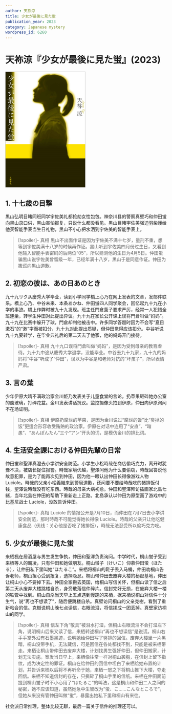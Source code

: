 ```yaml
---
author: 天祢涼
title: 少女が最後に見た蛍
publication_year: 2023
category: Japanese mystery
wordpress_id: 6260
---
```


# 天祢涼『少女が最後に見た蛍』(2023)

<img src=images/2023_cover_2.jpg width=250/>

## 1. 十七歳の目撃

黒山弘明目睹同班同学宇佐美礼都抢劫女性包包。神奈川县的警察真壁巧和仲田蛍向黒山录口供，黒山害怕报复，只说什么都没看见。黒山目睹宇佐美强迫羽柴護给他买智能手表当生日礼物，黒山不小心把水洒到宇佐美的智能手表上。

> [!spoiler]- 真相
> 黒山不出面作证是因为宇佐美不满十七岁，量刑不重，想等到宇佐美满十八岁的时候再作证。黒山听到宇佐美四月份过生日，又看到他输入智能手表密码的后两位“05”，所以猜测他的生日为4月5日。仲田蛍骗黒山说宇佐美曾留级一年，已经年满十八岁，黒山于是同意作证。仲田为撒谎向黒山道歉。

## 2. 初恋の彼は、あの日あのとき

九十九リク从慶秀大学毕业，读到小学同学橋上心乃在网上发表的文章，发邮件联系。橋上心乃、中谷未来、本条あかね、仲田蛍四人同学聚会，回忆起九十九在小学的事迹。橋上作弊时被九十九发现。班主任門倉薫子要求严厉，经常一人犯错全班连坐，转学生仲田对此提出异议。九十九在家长公开课上误将門倉叫做“妈妈”。九十九在比赛中躲开了球，門倉却判他被击中。许多同学答题时因为不会写“夏目漱石”的“漱”字而被扣分，九十九对此提出质疑，但仲田觉得应该扣分。中谷听说九十九要转学，在毕业典礼后的第二天去了他家，他的妈妈开门接待。

> [!spoiler]- 真相
> 九十九口误将門倉叫做“妈妈”，是因为受到母亲的教育虐待。九十九中途从慶秀大学退学，没能毕业。中谷去九十九家，九十九的妈妈将“中谷”听成了“仲田”，误以为中谷是和老师对抗的“坏孩子”，所以表情严肃。

## 3. 言の葉

少年伊原大晴不满政治家金川姫乃发表关于儿童食堂的言论，扔苹果砸碎她办公室的窗玻璃，打碎花盆。金川发表讲话抗议。监控摄像头拍到伊原，仲田向伊原询问不在场证明。

> [!spoiler]- 真相
> 伊原扔腐烂的苹果，是因为金川说过“腐烂的饭”比“臭掉的饭”更适合形容收受贿赂的政治家。伊原在对话中连用了“安直”、“暗愚”、“あんぽんたん”三个“アン”开头的词，是模仿金川的排比词。

## 4. 生活安全課における仲田先輩の日常

仲田蛍和聖澤真澄去小学讲安全防范。小学生小松時哉在商店偷巧克力，离开时犹豫不决，被店长捉住报警。時哉家境优越，聖澤问他为什么要偷窃，時哉回答说他故意犯罪，是为了能再次见到仲田，因为他一眼认出仲田长得像游戏人物 Luciole。時哉的父亲小松義継来到警局道歉，还问要不要给時哉吃的猪排饭付钱，聖澤说時哉没有吃东西。時哉的母亲大病初愈。仲田和聖澤拜访插画家北島七緒，当年北島在仲田的帮助下重新走上正路。北島承认以仲田为原型画了游戏中的比基尼战士 Luciole，没敢告诉仲田。

> [!spoiler]- 真相
> Luciole 的情报公开是7月10日，而仲田在7月7日去小学讲安全防范，那时時哉不可能觉得她长得像 Luciole。時哉的父亲只让他吃健康食品（伏线：关心他是否吃了猪排饭），時哉无法忍受所以偷巧克力吃。

## 5. 少女が最後に見た蛍

来栖楓在居酒屋与男生发生争执，仲田和聖澤负责询问。中学时代，桐山蛍子受到来栖等人的霸凌，只有仲田和她做朋友。桐山蛍子（けいこ）仰慕仲田蛍（ほたる），让仲田私下里叫她“ほたるこ”。来栖将桐山的鞋子丢入马桶，仲田劝桐山告诉老师，桐山担心受到报复，选择隐忍。桐山带仲田去废弃大楼的秘密基地，仲田让桐山小心不要掉下去。仲田全家搬去英国，给桐山写信关怀，但桐山读了信之后第二天从废弃大楼跳楼自杀，身旁散落信件碎片。信封完好无损，在废弃大楼一楼的铁管中找到。桐山自杀当天早上五点遇到慢跑的来栖，据来栖说桐山对信件十分生气，说“再也不想读了”，随后便跳楼自杀。真壁访问桐山的父亲克樹，看到了重新粘合的信。克樹说桐山晚七点读信，右眼流泪，将信揉成一团丢掉。真壁家访桐山的同学。

> [!spoiler]- 真相
> 信左下角“敬具”被泪水打湿，但桐山右眼流泪不会打湿左下角，说明桐山后来又读了信，来栖转述桐山“再也不想读信”是说谎。桐山右手手掌外沿有石墨黑迹，说明她给仲田写了竖排的回信。废弃大楼里一片黑暗，桐山没带手机，无法藏信，可是回信在各处都找不到，只能是被来栖带走。来栖让桐山带仲田去废弃大楼，计划找男生强奸仲田，但仲田搬家，计划无法实施。案发当日早上，来栖像往常一样对桐山袭胸，在信封上留下指纹，成为决定性的罪证。桐山在给仲田的回信中坦白了来栖给她布置的计划，并告诉来栖以后将不再听命于她，来栖一怒之下将桐山推下大楼，夺走回信。来栖不知道信封的存在，只撕碎了桐山手里的信纸。来栖在仲田面前提到桐山蛍子时不小心用了“ほたるこ”的叫法，这是桐山和仲田二人之间的秘密，她不应该知道，虽然她急中生智改为“蛍、こ……こんなところで”，但她从来没有管仲田叫做“蛍”，暴露出她私下里和桐山有来往。

社会派日常推理，整体比较无聊，最后一篇关于信件的推理还可以。